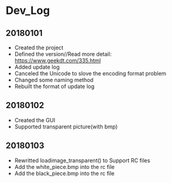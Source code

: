 # Dev_Log

## 20180101
- Created the project
- Defined the version//Read more detail: https://www.geekdt.com/335.html
- Added update log
- Canceled the Unicode to slove the encoding format problem
- Changed some naming method
- Rebuilt the format of update log

## 20180102
- Created the GUI
- Supported transparent picture(with bmp)

## 20180103
- Rewritted loadimage_transparent() to Support RC files
- Add the white_piece.bmp into the rc file
- Add the black_piece.bmp into the rc file

